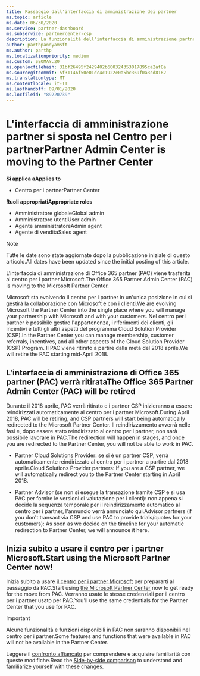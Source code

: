 ```yaml
---
title: Passaggio dall'interfaccia di amministrazione dei partner
ms.topic: article
ms.date: 06/30/2020
ms.service: partner-dashboard
ms.subservice: partnercenter-csp
description: La funzionalità dell'interfaccia di amministrazione partner di Office 365 è in passaggio al centro per i partner.
author: parthpandyamsft
ms.author: parthp
ms.localizationpriority: medium
ms.custom: SEOMAY.20
ms.openlocfilehash: 31bf26495f2429402b600324353017895ca2af8a
ms.sourcegitcommit: 5f31146f50e01dc4c1922e0a5bc369f0a3cd8162
ms.translationtype: MT
ms.contentlocale: it-IT
ms.lasthandoff: 09/01/2020
ms.locfileid: "89220739"
---
```

# <a name="partner-admin-center-is-moving-to-the-partner-center"></a><span data-ttu-id="4a39d-103">L'interfaccia di amministrazione partner si sposta nel Centro per i partner</span><span class="sxs-lookup"><span data-stu-id="4a39d-103">Partner Admin Center is moving to the Partner Center</span></span>

<span data-ttu-id="4a39d-104">**Si applica a**</span><span class="sxs-lookup"><span data-stu-id="4a39d-104">**Applies to**</span></span>

- <span data-ttu-id="4a39d-105">Centro per i partner</span><span class="sxs-lookup"><span data-stu-id="4a39d-105">Partner Center</span></span>

<span data-ttu-id="4a39d-106">**Ruoli appropriati**</span><span class="sxs-lookup"><span data-stu-id="4a39d-106">**Appropriate roles**</span></span>
- <span data-ttu-id="4a39d-107">Amministratore globale</span><span class="sxs-lookup"><span data-stu-id="4a39d-107">Global admin</span></span>
- <span data-ttu-id="4a39d-108">Amministratore utenti</span><span class="sxs-lookup"><span data-stu-id="4a39d-108">User admin</span></span>
- <span data-ttu-id="4a39d-109">Agente amministratore</span><span class="sxs-lookup"><span data-stu-id="4a39d-109">Admin agent</span></span>
- <span data-ttu-id="4a39d-110">Agente di vendita</span><span class="sxs-lookup"><span data-stu-id="4a39d-110">Sales agent</span></span>

> [!NOTE]  
> <span data-ttu-id="4a39d-111">Tutte le date sono state aggiornate dopo la pubblicazione iniziale di questo articolo.</span><span class="sxs-lookup"><span data-stu-id="4a39d-111">All dates have been updated since the initial posting of this article.</span></span>

<span data-ttu-id="4a39d-112">L'interfaccia di amministrazione di Office 365 partner (PAC) viene trasferita al centro per i partner Microsoft.</span><span class="sxs-lookup"><span data-stu-id="4a39d-112">The Office 365 Partner Admin Center (PAC) is moving to the Microsoft Partner Center.</span></span>

<span data-ttu-id="4a39d-113">Microsoft sta evolvendo il centro per i partner in un'unica posizione in cui si gestirà la collaborazione con Microsoft e con i clienti.</span><span class="sxs-lookup"><span data-stu-id="4a39d-113">We are evolving Microsoft the Partner Center into the single place where you will manage your partnership with Microsoft and with your customers.</span></span> <span data-ttu-id="4a39d-114">Nel centro per i partner è possibile gestire l'appartenenza, i riferimenti dei clienti, gli incentivi e tutti gli altri aspetti del programma Cloud Solution Provider (CSP).</span><span class="sxs-lookup"><span data-stu-id="4a39d-114">In the Partner Center you can manage membership, customer referrals, incentives, and all other aspects of the Cloud Solution Provider (CSP) Program.</span></span> <span data-ttu-id="4a39d-115">Il PAC viene ritirato a partire dalla metà del 2018 aprile.</span><span class="sxs-lookup"><span data-stu-id="4a39d-115">We will retire the PAC starting mid-April 2018.</span></span>

## <a name="the-office-365-partner-admin-center-pac-will-be-retired"></a><span data-ttu-id="4a39d-116">L'interfaccia di amministrazione di Office 365 partner (PAC) verrà ritirata</span><span class="sxs-lookup"><span data-stu-id="4a39d-116">The Office 365 Partner Admin Center (PAC) will be retired</span></span>

<span data-ttu-id="4a39d-117">Durante il 2018 aprile, PAC verrà ritirato e i partner CSP inizieranno a essere reindirizzati automaticamente al centro per i partner Microsoft.</span><span class="sxs-lookup"><span data-stu-id="4a39d-117">During April 2018, PAC will be retiring, and CSP partners will start being automatically redirected to the Microsoft Partner Center.</span></span> <span data-ttu-id="4a39d-118">Il reindirizzamento avverrà nelle fasi e, dopo essere stato reindirizzato al centro per i partner, non sarà possibile lavorare in PAC.</span><span class="sxs-lookup"><span data-stu-id="4a39d-118">The redirection will happen in stages, and once you are redirected to the Partner Center, you will not be able to work in PAC.</span></span> 

- <span data-ttu-id="4a39d-119">Partner Cloud Solutions Provider: se si è un partner CSP, verrà automaticamente reindirizzato al centro per i partner a partire dal 2018 aprile.</span><span class="sxs-lookup"><span data-stu-id="4a39d-119">Cloud Solutions Provider partners: If you are a CSP partner, we will automatically redirect you to the Partner Center starting in April 2018.</span></span>

- <span data-ttu-id="4a39d-120">Partner Advisor (se non si esegue la transazione tramite CSP e si usa PAC per fornire le versioni di valutazione per i clienti): non appena si decide la sequenza temporale per il reindirizzamento automatico al centro per i partner, l'annuncio verrà annunciato qui.</span><span class="sxs-lookup"><span data-stu-id="4a39d-120">Advisor partners (if you don't transact via CSP and use PAC to provide trials/quotes for your customers): As soon as we decide on the timeline for your automatic redirection to Partner Center, we will announce it here.</span></span>

## <a name="start-using-the-microsoft-partner-center-now"></a><span data-ttu-id="4a39d-121">Inizia subito a usare il centro per i partner Microsoft.</span><span class="sxs-lookup"><span data-stu-id="4a39d-121">Start using the Microsoft Partner Center now!</span></span>

<span data-ttu-id="4a39d-122">Inizia subito a usare [il centro per i partner Microsoft](https://partnercenter.microsoft.com/) per prepararti al passaggio da PAC.</span><span class="sxs-lookup"><span data-stu-id="4a39d-122">Start using [the Microsoft Partner Center](https://partnercenter.microsoft.com/) now to get ready for the move from PAC.</span></span>  <span data-ttu-id="4a39d-123">Verranno usate le stesse credenziali per il centro per i partner usato per PAC.</span><span class="sxs-lookup"><span data-stu-id="4a39d-123">You'll use the same credentials for the Partner Center that you use for PAC.</span></span>

> [!IMPORTANT]  
> <span data-ttu-id="4a39d-124">Alcune funzionalità e funzioni disponibili in PAC non saranno disponibili nel centro per i partner.</span><span class="sxs-lookup"><span data-stu-id="4a39d-124">Some features and functions that were available in PAC will not be available in the Partner Center.</span></span>

 <span data-ttu-id="4a39d-125">Leggere il [confronto affiancato](moving-from-pac-to-pc.md) per comprendere e acquisire familiarità con queste modifiche.</span><span class="sxs-lookup"><span data-stu-id="4a39d-125">Read the [Side-by-side comparison](moving-from-pac-to-pc.md) to understand and familiarize yourself with these changes.</span></span> 